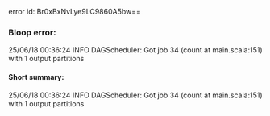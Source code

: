 error id: Br0xBxNvLye9LC9860A5bw==
### Bloop error:

25/06/18 00:36:24 INFO DAGScheduler: Got job 34 (count at main.scala:151) with 1 output partitions
#### Short summary: 

25/06/18 00:36:24 INFO DAGScheduler: Got job 34 (count at main.scala:151) with 1 output partitions